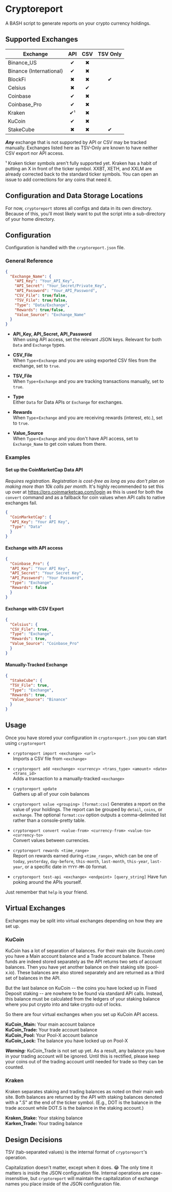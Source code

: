 # Cryptoreport

A BASH script to generate reports on your crypto currency holdings.

## Supported Exchanges

| Exchange                | API | CSV | TSV Only |
|-------------------------|:---:|:---:|:--------:|
| Binance_US              |  ✔  |  ✖  |          |
| Binance (International) |  ✔  |  ✖  |          |
| BlockFi                 |  ✖  |  ✖  |    ✔     |
| Celsius                 |  ✖  |  ✔  |          |
| Coinbase                |  ✔  |  ✖  |          |
| Coinbase_Pro            |  ✔  |  ✖  |          |
| Kraken                  |  ✔¹ |  ✖  |          |
| KuCoin                  |  ✔  |  ✖  |          |
| StakeCube               |  ✖  |  ✖  |    ✔     |

***Any*** exchange that is not supported by API or CSV may be tracked manually.  Exchanges listed here as TSV-Only are known to have neither CSV export nor API access.  

¹ Kraken ticker symbols aren't fully supported yet.  Kraken has a habit of putting an X in front of the ticker symbol.  XXBT, XETH, and XXLM are already corrected back to the standard ticker symbols.  You can open an issue to add corrections for any coins that need it.

## Configuration and Data Storage Locations

For now, `cryptoreport` stores all configs and data in its own directory.  Because of this, you'll most likely want to put the script into a sub-directory of your home directory.

## Configuration

Configuration is handled with the `cryptoreport.json` file.

### General Reference

```JSON
{
  "Exchange_Name": {
    "API_Key": "Your_API_Key",
    "API_Secret": "Your_Secret/Private_Key",
    "API_Password": "Your_API_Password",
    "CSV_File": true/false,
    "TSV_File": true/false,
    "Type": "Data/Exchange",
    "Rewards": true/false,
    "Value_Source": "Exchange_Name"
  }
}
```
- **API_Key, API_Secret, API_Password**  
  When using API access, set the relevant JSON keys.  Relevant for both `Data` and `Exchange` types.

- **CSV_File**  
  When `Type`=`Exchange` and you are using exported CSV files from the exchange, set to `true`.

- **TSV_File**  
  When `Type`=`Exchange` and you are tracking transactions manually, set to `true`.

- **Type**  
  Either `Data` for Data APIs or `Exchange` for exchanges.

- **Rewards**  
  When `Type`=`Exchange` and you are receiving rewards (interest, etc.), set to `true`.

- **Value_Source**  
  When `Type`=`Exchange` and you don't have API access, set to `Exchange_Name` to get coin values from there.

### Examples

#### Set up the CoinMarketCap Data API

*Requires registration.  Registration is cost-free as long as you don't plan on making more than 10k calls per month.*  It's highly recommended to set this up over at https://pro.coinmarketcap.com/login as this is used for both the `convert` command and as a fallback for coin values when API calls to native exchanges fail.

```JSON
{
  "CoinMarketCap": {
  "API_Key": "Your API Key",
  "Type": "Data"
  }
}
```

#### Exchange with API access

```JSON
{
  "Coinbase_Pro": {
  "API_Key": "Your API Key",
  "API_Secret": "Your Secret Key",
  "API_Password": "Your Password",
  "Type": "Exchange",
  "Rewards": false
  }
}
```

#### Exchange with CSV Export

```json
{
  "Celsius": {
  "CSV_File": true,
  "Type": "Exchange",
  "Rewards": true,
  "Value_Source": "Coinbase_Pro"
  }
}
```

#### Manually-Tracked Exchange

```JSON
{
  "StakeCube": {
  "TSV_File": true,
  "Type": "Exchange",
  "Rewards": true,
  "Value_Source": "Binance"
  }
}
```

## Usage

Once you have stored your configuration in `cryptoreport.json` you can start using `cryptoreport`

- `cryptoreport import <exchange> <url>`  
  Imports a CSV file from `<exchange>`

- `cryptoreport add <exchange> <currency> <trans_type> <amount> <date> <trans_id>`  
  Adds a transaction to a manually-tracked `<exchange>`

- `cryptoreport update`  
  Gathers up all of your coin balances

- `cryptoreport value <grouping> [format:csv]`
  Generates a report on the value of your holdings.  The report can be grouped by `detail`, `coins`, or `exchange`.  The optional `format:csv` option outputs a comma-delimited list rather than a console-pretty table.

- `cryptoreport convert <value-from> <currency-from> <value-to> <currency-to>`  
  Convert values between currencies.

- `cryptoreport rewards <time_range>`  
  Report on rewards earned during `<time_range>`, which can be one of `today`, `yesterday`, `day-before`, `this-month`, `last-month`, `this-year`, `last-year`, or a specific date in `YYYY-MM-DD` format.

- `cryptoreport test-api <exchange> <endpoint> [query_string]`
  Have fun poking around the APIs yourself.

Just remember that `help` is your friend.

## Virtual Exchanges

Exchanges may be split into virtual exchanges depending on how they are set up.

### KuCoin

KuCoin has a lot of separation of balances.  For their main site (kucoin.com) you have a Main account balance and a Trade account balance.  These funds are indeed stored separately as the API returns two sets of account balances.  Then you have yet another balance on their staking site (pool-x.io).  These balances are also stored separately and are returned as a third set of balances in the API.

But the last balance on KuCoin -- the coins you have locked up in Fixed Deposit staking -- are nowhere to be found via standard API calls.  Instead, this balance must be calculated from the ledgers of your staking balance where you put crypto into and take crypto out of locks.

So there are four virtual exchanges when you set up KuCoin API access.

**KuCoin_Main:**  Your main account balance  
**KuCoin_Trade:**  Your trade account balance  
**KuCoin_Pool:**  Your Pool-X account balance  
**KuCoin_Lock:**  The balance you have locked up on Pool-X

***Warning:*** KuCoin_Trade is not set up yet.  As a result, any balance you have in your trading account will be ignored.  Until this is rectified, please keep your coins out of the trading account until needed for trade so they can be counted.

### Kraken

Kraken separates staking and trading balances as noted on their main web site.  Both balances are returned by the API with staking balances denoted with a ".S" at the end of the ticker symbol.  (E.g., DOT is the balance in the trade account while DOT.S is the balance in the staking account.)

**Kraken_Stake:** Your staking balance  
**Karken_Trade:** Your trading balance

## Design Decisions

TSV (tab-separated values) is the internal format of `cryptoreport`'s operation.

Capitalization doesn't matter, except when it does.  :joy:  The only time it matters is inside the JSON configuration file.  Internal operations are case-insensitive, but `cryptoreport` will maintain the capitalization of exchange names you place inside of the JSON configuration file.